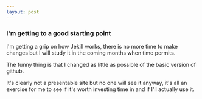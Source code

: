 ```yaml
---
layout: post
---
```


### I'm getting to a good starting point

I'm getting a grip on how Jekill works, there is no more time to make changes but I will study it in the coming months when time permits.

The funny thing is that I changed as little as possible of the basic version of github.

It's clearly not a presentable site but no one will see it anyway, it's all an exercise for me to see if it's worth investing time in and if I'll actually use it.